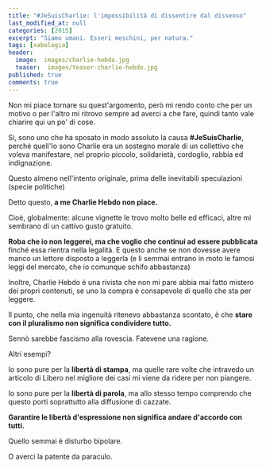```yaml
---
title: "#JeSuisCharlie: l'impossibilità di dissentire dal dissenso"
last_modified_at: null
categories: [2015]
excerpt: "Siamo umani. Esseri meschini, per natura."
tags: [xabologia]
header:  
  image:  images/charlie-hebdo.jpg
  teaser:  images/teaser-charlie-hebdo.jpg
published: true
comments: true
---
```


Non mi piace tornare su quest'argomento, però mi rendo conto che per un motivo o per l'altro mi ritrovo sempre ad averci a che fare, quindi tanto vale chiarire qui un po' di cose.

Si, sono uno che ha sposato in modo assoluto la causa **#JeSuisCharlie**, perché quell'Io sono Charlie era un sostegno morale di un collettivo che voleva manifestare, nel proprio piccolo, solidarietà, cordoglio, rabbia ed indignazione. 

Questo almeno nell'intento originale, prima delle inevitabili speculazioni (specie politiche)

Detto questo, **a me Charlie Hebdo non piace.** 

Cioè, globalmente: alcune vignette le trovo molto belle ed efficaci, altre mi sembrano di un cattivo gusto gratuito.

**Roba che io non leggerei, ma che voglio che continui ad essere pubblicata** finché essa rientra nella legalità. E questo anche se non dovesse avere manco un lettore disposto a leggerla (e lì semmai entrano in moto le famosi leggi del mercato, che io comunque schifo abbastanza)

Inoltre, Charlie Hebdo è una rivista che non mi pare abbia mai fatto mistero dei propri contenuti, se uno la compra è consapevole di quello che sta per leggere.

Il punto, che nella mia ingenuità ritenevo abbastanza scontato, è che **stare con il pluralismo non significa condividere tutto.**

Sennò sarebbe fascismo alla rovescia. Fatevene una ragione.

Altri esempi?

Io sono pure per la **libertà di stampa**, ma quelle rare volte che intravedo un articolo di Libero nel migliore dei casi mi viene da ridere per non piangere.

Io sono pure per la **libertà di parola**, ma allo stesso tempo comprendo che questo porti soprattutto alla diffusione di cazzate.

**Garantire le libertà d'espressione non significa andare d'accordo con tutti.** 

Quello semmai è disturbo bipolare.

O averci la patente da paraculo.